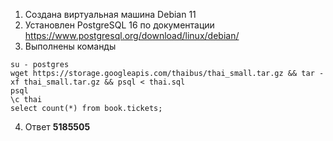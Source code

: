 1. Создана виртуальная машина Debian 11
2. Установлен PostgreSQL 16 по документации https://www.postgresql.org/download/linux/debian/
3. Выполнены команды
```
su - postgres
wget https://storage.googleapis.com/thaibus/thai_small.tar.gz && tar -xf thai_small.tar.gz && psql < thai.sql
psql
\c thai
select count(*) from book.tickets;
```
4. Ответ **5185505**
